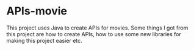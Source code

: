 # APIs-movie
This project uses Java to create APIs for movies. Some things I got from this project are how to create APIs, how to use some new libraries for making this project easier etc.
